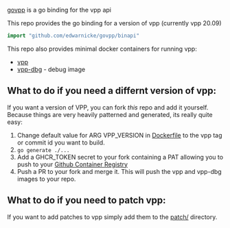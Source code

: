 [govpp](https://github.com/FDio/govpp/blob/master/README.md) is a go binding for the vpp api

This repo provides the go binding for a version of vpp (currently vpp 20.09)

```go
import "github.com/edwarnicke/govpp/binapi"
```

This repo also provides minimal docker containers for running vpp:

- [vpp](https://github.com/users/edwarnicke/packages/container/package/govpp%2Fvpp)
- [vpp-dbg](https://github.com/users/edwarnicke/packages/container/package/govpp%2Fvpp) - debug image

## What to do if you need a differnt version of vpp:

If you want a version of VPP, you can fork *this* repo and add it yourself.
Because things are very heavily patterned and generated, its really quite easy:

1. Change default value for ARG VPP_VERSION in [Dockerfile](https://github.com/edwarnicke/govpp/blob/main/Dockerfile#L1) to the vpp tag or commit id you want to build.
2. ```go generate ./...```
3. Add a GHCR_TOKEN secret to your fork containing a PAT allowing you to push to your [Github Container Registry](https://docs.github.com/en/free-pro-team@latest/packages/managing-container-images-with-github-container-registry/pushing-and-pulling-docker-images)
4. Push a PR to your fork and merge it.  This will push the vpp and vpp-dbg images to your repo.

## What to do if you need to patch vpp:

If you want to add patches to vpp simply add them to the [patch/](https://github.com/edwarnicke/govpp/blob/main/patch/) directory.

